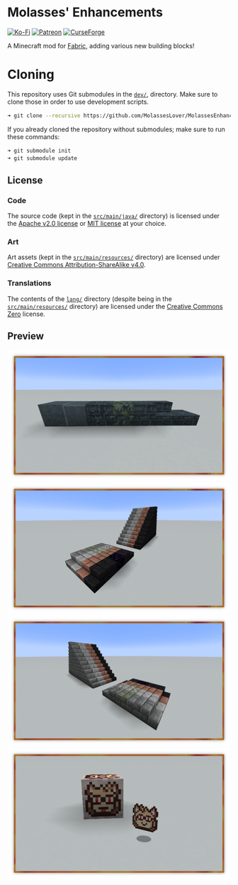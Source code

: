 # Molasses' Enhancements
[![Ko-Fi](https://img.shields.io/badge/donate-kofi-blue?style=for-the-badge&logo=ko-fi&color=E35B57&logoColor=FFFFFF&labelColor=232323)](https://ko-fi.com/molasses)
[![Patreon](https://img.shields.io/badge/donate-patreon-blue?style=for-the-badge&logo=patreon&color=E35B57&logoColor=FFFFFF&labelColor=232323)](https://www.patreon.com/molasseslover)
[![CurseForge](https://img.shields.io/badge/curseforge-blue?style=for-the-badge&logo=curseforge&color=E35B57&logoColor=FFFFFF&labelColor=232323)](https://www.curseforge.com/minecraft/mc-mods/molasses-enhancements)


A Minecraft mod for [Fabric](https://github.com/FabricMC), 
adding various new building blocks!

# Cloning
This repository uses Git submodules in the [`dev/`](dev/),
directory. Make sure to clone those in order to use 
development scripts. 

```sh
➜ git clone --recursive https://github.com/MolassesLover/MolassesEnhancements
```

If you already cloned the repository without submodules;
make sure to run these commands:
```sh
➜ git submodule init
➜ git submodule update
```

## License
### Code
The source code (kept in the [`src/main/java/`](src/main/java) directory) 
is licensed under the [Apache v2.0 license](LICENSE-APACHE.md) or 
[MIT license](LICENSE-MIT.md) at your choice. 

### Art
Art assets (kept in the
[`src/main/resources/`](src/main/resources) directory) are licensed 
under [Creative Commons Attribution-ShareAlike v4.0](LICENSE-CC-BY-SA.md).

### Translations
The contents of the [`lang/`](src/main/resources/assets/molassesenhancements/lang) 
directory (despite being in the [`src/main/resources/`](src/main/resources) directory) 
are licensed under  the [Creative Commons Zero](LICENSE-CC0.md) license.

## Preview

![](docs/img/preview-4.png)
![](docs/img/preview-1.png)
![](docs/img/preview-2.png)
![](docs/img/preview-3.png)